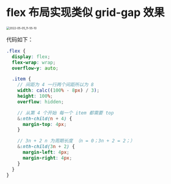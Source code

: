 # flex 布局实现类似 grid-gap 效果

<img src="https://gcore.jsdelivr.net/gh/zaixiadingdangmao/imageStore/2022-05-05_11-55-10.jpeg" alt="2022-05-05_11-55-10" style="zoom:50%;" />

代码如下：

```scss
.flex {
  display: flex;
  flex-wrap: wrap;
  overflow-y: auto;

  .item {
    // 间距为 4 一行两个间距所以为 8
    width: calc((100% - 8px) / 3);
    height: 100%;
    overflow: hidden;

    // 从第 4 个开始 每一个 item 都需要 top
    &:nth-child(n + 4) {
      margin-top: 4px;
    }

    // 3n + 2 n 为周期长度 （n = 0；3n + 2 = 2；）
    &:nth-child(3n + 2) {
      margin-left: 4px;
      margin-right: 4px;
    }
  }
}
```
